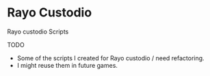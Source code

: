 # Rayo Custodio

Rayo custodio Scripts

TODO
- Some of the scripts I created for Rayo custodio / need refactoring.
- I might reuse them in future games.
